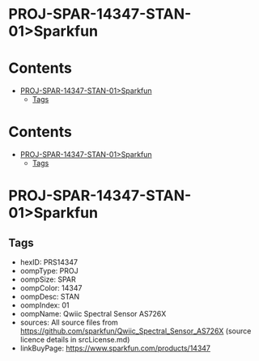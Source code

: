 
PROJ-SPAR-14347-STAN-01>Sparkfun
================================

Contents
========

* [PROJ-SPAR-14347-STAN-01>Sparkfun](#proj-spar-14347-stan-01sparkfun)
	* [Tags](#tags)

Contents
========

* [PROJ-SPAR-14347-STAN-01>Sparkfun](#proj-spar-14347-stan-01sparkfun)
	* [Tags](#tags)

# PROJ-SPAR-14347-STAN-01>Sparkfun

## Tags

- hexID: PRS14347
- oompType: PROJ
- oompSize: SPAR
- oompColor: 14347
- oompDesc: STAN
- oompIndex: 01
- oompName: Qwiic Spectral Sensor AS726X
- sources: All source files from https://github.com/sparkfun/Qwiic_Spectral_Sensor_AS726X (source licence details in srcLicense.md)
- linkBuyPage: https://www.sparkfun.com/products/14347
